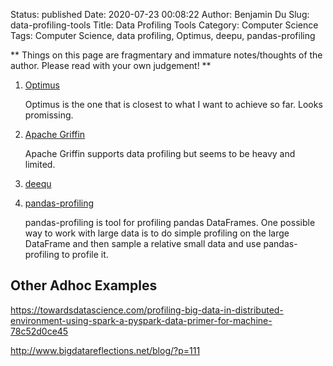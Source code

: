 Status: published
Date: 2020-07-23 00:08:22
Author: Benjamin Du
Slug: data-profiling-tools
Title: Data Profiling Tools
Category: Computer Science
Tags: Computer Science, data profiling, Optimus, deepu, pandas-profiling

**
Things on this page are fragmentary and immature notes/thoughts of the author.
Please read with your own judgement!
**



1. [Optimus](https://github.com/ironmussa/Optimus)

    Optimus is the one that is closest to what I want to achieve so far. 
    Looks promissing.

2. [Apache Griffin](https://github.com/apache/griffin)

    Apache Griffin supports data profiling but seems to be heavy and limited.

3. [deequ](https://github.com/awslabs/deequ)

4. [pandas-profiling](https://github.com/pandas-profiling/pandas-profiling)

    pandas-profiling is tool for profiling pandas DataFrames.
    One possible way to work with large data is to do simple profiling on the large DataFrame 
    and then sample a relative small data and use pandas-profiling to profile it.

## Other Adhoc Examples 

https://towardsdatascience.com/profiling-big-data-in-distributed-environment-using-spark-a-pyspark-data-primer-for-machine-78c52d0ce45

http://www.bigdatareflections.net/blog/?p=111
